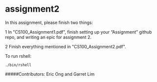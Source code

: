 # assignment2

In this assignment, please finish two things:

1 In "CS100_Assignment1.pdf", finish setting up your “Assignment” github repo, and writing an epic for assignment 2.

2 Finish everything mentioned in "CS100_Assignment2.pdf".

To run rshell:
```
./bin/rshell
```
#####Contributors: Eric Ong and Garret Lim
